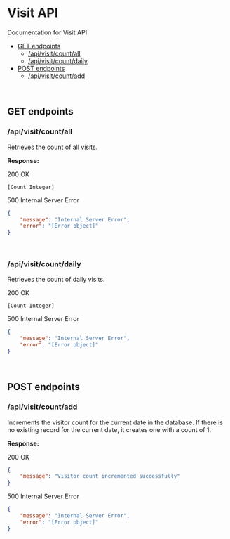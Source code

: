 # Visit API

Documentation for Visit API.

- [GET endpoints](#get-endpoints)
    - [/api/visit/count/all](#apivisitcountall)
    - [/api/visit/count/daily](#apivisitcountdaily)
- [POST endpoints](#post-endpoints)
    - [/api/visit/count/add](#apivisitcountadd)

<br>

## GET endpoints

### /api/visit/count/all
Retrieves the count of all visits.

**Response:**

200 OK
```
[Count Integer]
```

500 Internal Server Error
```json
{
    "message": "Internal Server Error",
    "error": "[Error object]"
}
```

<br>

### /api/visit/count/daily
Retrieves the count of daily visits.

200 OK
```
[Count Integer]
```

500 Internal Server Error
```json
{
    "message": "Internal Server Error",
    "error": "[Error object]"
}
```

<br>

## POST endpoints

### /api/visit/count/add
Increments the visitor count for the current date in the database.
If there is no existing record for the current date, it creates one with a count of 1.

**Response:**

200 OK
```json
{
    "message": "Visitor count incremented successfully"
}
```

500 Internal Server Error
```json
{
    "message": "Internal Server Error",
    "error": "[Error object]"
}
```
